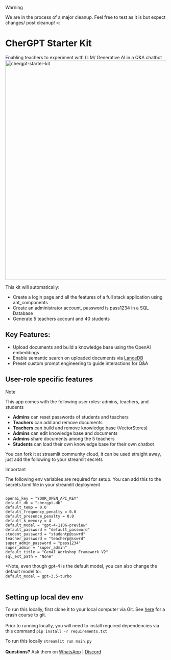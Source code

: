 > [!WARNING]  
> We are in the process of a major cleanup. Feel free to test as it is but expect changes/ post cleanup! <:

# CherGPT Starter Kit

Enabling teachers to experiment with LLM/ Generative AI in a Q&A chatbot
<img width="689" alt="chergpt-starter-kit" src="https://github.com/String-sg/chergpt-starter-kit/assets/44336310/3d8ce9e7-acf8-44e9-b28a-19156cc6dbe8">

This kit will automatically:

- Create a login page and all the features of a full stack application using ant_components
- Create an administrator account, password is pass1234 in a SQL Database
- Generate 5 teachers account and 40 students

## Key Features:

- Upload documents and build a knowledge base using the OpenAI embeddings
- Enable semantic search on uploaded documents via [LanceDB](https://lancedb.com/)
- Preset custom prompt engineering to guide interactions for Q&A

## User-role specific features

> [!NOTE]  
> This app comes with the following user roles: admins, teachers, and students

- **Admins** can reset passwords of students and teachers
- **Teachers** can add and remove documents
- **Teachers** can build and remove knowledge base (VectorStores)
- **Admins** can edit knowledge base and documents
- **Admins** share documents among the 5 teachers
- **Students** can load their own knowledge base for their own chatbot

You can fork it at streamlit community cloud, it can be used straight away, just add the following to your streamlit secrets

> [!IMPORTANT]  
> The following env variables are required for setup. You can add this to the secrets.toml file in your streamlit deployment

```

openai_key = "YOUR_OPEN_API_KEY"
default_db = "chergpt.db"
default_temp = 0.0
default_frequency_penalty = 0.0
default_presence_penalty = 0.0
default_k_memory = 4
default_model = "gpt-4-1106-preview"
default_password = "default_password"
student_password = "studentp@sswrd"
teacher_password = "teacherp@sswrd"
super_admin_password = "pass1234"
super_admin = "super_admin"
default_title = "GenAI Workshop Framework V2"
sql_ext_path = "None"
```

\*Note, even though gpt-4 is the default model, you can also change the default model to:<br>
`default_model = gpt-3.5-turbo`
<br><br>

## Setting up local dev env

To run this locally, first clone it to your local computer via Git. See [here](https://teachertech.beehiiv.com/p/git-for-beginners) for a crash course to git.
<br><br>
Prior to running locally, you will need to install required dependencies via this command
`pip install -r requirements.txt`

To run this locally
`streamlit run main.py`
<br><br>
**Questions?** Ask them on [WhatsApp](https://chat.whatsapp.com/LTNrg30pSil6vuq4zpnhc2) | [Discord](https://discord.gg/dYKVqzfdNH)
